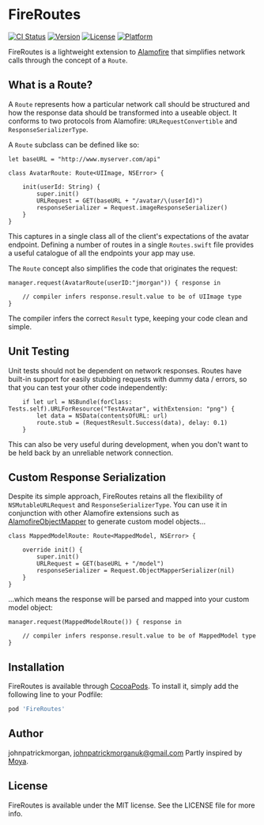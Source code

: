 # FireRoutes

[![CI Status](http://img.shields.io/travis/jmorgan/FireRoutes.svg?style=flat)](https://travis-ci.org/jmorgan/FireRoutes)
[![Version](https://img.shields.io/cocoapods/v/FireRoutes.svg?style=flat)](http://cocoapods.org/pods/FireRoutes)
[![License](https://img.shields.io/cocoapods/l/FireRoutes.svg?style=flat)](http://cocoapods.org/pods/FireRoutes)
[![Platform](https://img.shields.io/cocoapods/p/FireRoutes.svg?style=flat)](http://cocoapods.org/pods/FireRoutes)

FireRoutes is a lightweight extension to [Alamofire](https://github.com/Alamofire/Alamofire) that simplifies network calls through the concept of a `Route`.

## What is a Route?

A `Route` represents how a particular network call should be structured and how the response data should be transformed into a useable object. It conforms to two protocols from Alamofire: `URLRequestConvertible` and `ResponseSerializerType`. 

A `Route` subclass can be defined like so:

```
let baseURL = "http://www.myserver.com/api"

class AvatarRoute: Route<UIImage, NSError> {
  
    init(userId: String) {
        super.init()
        URLRequest = GET(baseURL + "/avatar/\(userId)")
        responseSerializer = Request.imageResponseSerializer()
    }
}
```

This captures in a single class all of the client's expectations of the avatar endpoint. Defining a number of routes in a single `Routes.swift` file provides a useful catalogue of all the endpoints your app may use.


The `Route` concept also simplifies the code that originates the request:

```
manager.request(AvatarRoute(userID:"jmorgan")) { response in

	// compiler infers response.result.value to be of UIImage type
}
```

The compiler infers the correct `Result` type, keeping your code clean and simple.

## Unit Testing

Unit tests should not be dependent on network responses. Routes have built-in support for easily stubbing requests with dummy data / errors, so that you can test your other code independently:

```
	if let url = NSBundle(forClass: Tests.self).URLForResource("TestAvatar", withExtension: "png") {
		let data = NSData(contentsOfURL: url)
		route.stub = (RequestResult.Success(data), delay: 0.1)
	}
```
This can also be very useful during development, when you don't want to be held back by an unreliable network connection.

## Custom Response Serialization

Despite its simple approach, FireRoutes retains all the flexibility of `NSMutableURLRequest` and `ResponseSerializerType`. You can use it in conjunction with other Alamofire extensions such as [AlamofireObjectMapper](https://github.com/tristanhimmelman/AlamofireObjectMapper) to generate custom model objects...

```
class MappedModelRoute: Route<MappedModel, NSError> {
    
    override init() {
        super.init()
        URLRequest = GET(baseURL + "/model")
        responseSerializer = Request.ObjectMapperSerializer(nil)
    }
}
```
...which means the response will be parsed and mapped into your custom model object:

```
manager.request(MappedModelRoute()) { response in
	
	// compiler infers response.result.value to be of MappedModel type
}
```

## Installation

FireRoutes is available through [CocoaPods](http://cocoapods.org). To install
it, simply add the following line to your Podfile:

```ruby
pod 'FireRoutes'
```

## Author

johnpatrickmorgan, johnpatrickmorganuk@gmail.com
Partly inspired by [Moya](http://github.com/Moya/Moya).

## License

FireRoutes is available under the MIT license. See the LICENSE file for more info.
